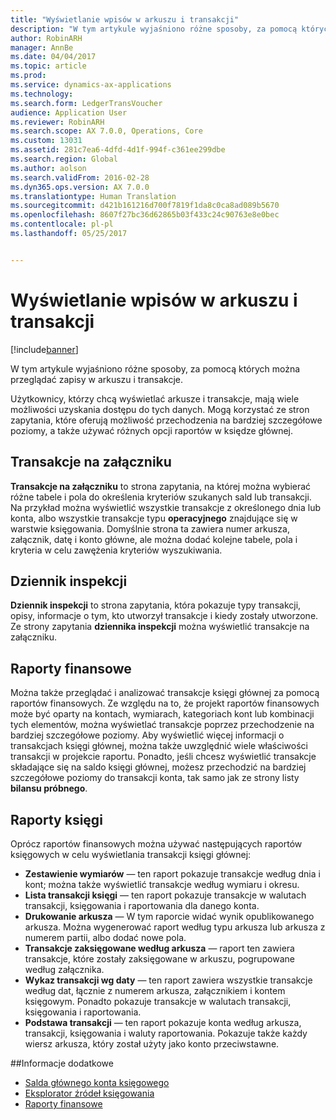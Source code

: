 ```yaml
---
title: "Wyświetlanie wpisów w arkuszu i transakcji"
description: "W tym artykule wyjaśniono różne sposoby, za pomocą których można przeglądać zapisy w arkuszu i transakcje."
author: RobinARH
manager: AnnBe
ms.date: 04/04/2017
ms.topic: article
ms.prod: 
ms.service: dynamics-ax-applications
ms.technology: 
ms.search.form: LedgerTransVoucher
audience: Application User
ms.reviewer: RobinARH
ms.search.scope: AX 7.0.0, Operations, Core
ms.custom: 13031
ms.assetid: 281c7ea6-4dfd-4d1f-994f-c361ee299dbe
ms.search.region: Global
ms.author: aolson
ms.search.validFrom: 2016-02-28
ms.dyn365.ops.version: AX 7.0.0
ms.translationtype: Human Translation
ms.sourcegitcommit: d421b161216d700f7819f1da8c0ca8ad089b5670
ms.openlocfilehash: 8607f27bc36d62865b03f433c24c90763e8e0bec
ms.contentlocale: pl-pl
ms.lasthandoff: 05/25/2017


---
```


# <a name="view-journal-entries-and-transactions"></a>Wyświetlanie wpisów w arkuszu i transakcji

[!include[banner](../includes/banner.md)]


W tym artykule wyjaśniono różne sposoby, za pomocą których można przeglądać zapisy w arkuszu i transakcje. 

Użytkownicy, którzy chcą wyświetlać arkusze i transakcje, mają wiele możliwości uzyskania dostępu do tych danych. Mogą korzystać ze stron zapytania, które oferują możliwość przechodzenia na bardziej szczegółowe poziomy, a także używać różnych opcji raportów w księdze głównej.

## <a name="voucher-transactions"></a>Transakcje na załączniku
**Transakcje na załączniku** to strona zapytania, na której można wybierać różne tabele i pola do określenia kryteriów szukanych sald lub transakcji. Na przykład można wyświetlić wszystkie transakcje z określonego dnia lub konta, albo wszystkie transakcje typu **operacyjnego** znajdujące się w warstwie księgowania. Domyślnie strona ta zawiera numer arkusza, załącznik, datę i konto główne, ale można dodać kolejne tabele, pola i kryteria w celu zawężenia kryteriów wyszukiwania.

## <a name="audit-trail"></a>Dziennik inspekcji
**Dziennik inspekcji** to strona zapytania, która pokazuje typy transakcji, opisy, informacje o tym, kto utworzył transakcje i kiedy zostały utworzone. Ze strony zapytania **dziennika inspekcji** można wyświetlić transakcje na załączniku.

## <a name="financial-reports"></a>Raporty finansowe
Można także przeglądać i analizować transakcje księgi głównej za pomocą raportów finansowych. Ze względu na to, że projekt raportów finansowych może być oparty na kontach, wymiarach, kategoriach kont lub kombinacji tych elementów, można wyświetlać transakcje poprzez przechodzenie na bardziej szczegółowe poziomy. Aby wyświetlić więcej informacji o transakcjach księgi głównej, można także uwzględnić wiele właściwości transakcji w projekcie raportu. Ponadto, jeśli chcesz wyświetlić transakcje składające się na saldo księgi głównej, możesz przechodzić na bardziej szczegółowe poziomy do transakcji konta, tak samo jak ze strony listy **bilansu próbnego**.

## <a name="ledger-reports"></a>Raporty księgi
Oprócz raportów finansowych można używać następujących raportów księgowych w celu wyświetlania transakcji księgi głównej:

-   **Zestawienie wymiarów** — ten raport pokazuje transakcje według dnia i kont; można także wyświetlić transakcje według wymiaru i okresu.
-   **Lista transakcji księgi** — ten raport pokazuje transakcje w walutach transakcji, księgowania i raportowania dla danego konta.
-   **Drukowanie arkusza** — W tym raporcie widać wynik opublikowanego arkusza. Można wygenerować raport według typu arkusza lub arkusza z numerem partii, albo dodać nowe pola.
-   **Transakcje zaksięgowane według arkusza** — raport ten zawiera transakcje, które zostały zaksięgowane w arkuszu, pogrupowane według załącznika.
-   **Wykaz transakcji wg daty** — ten raport zawiera wszystkie transakcje według dat, łącznie z numerem arkusza, załącznikiem i kontem księgowym. Ponadto pokazuje transakcje w walutach transakcji, księgowania i raportowania.
-   **Podstawa transakcji** — ten raport pokazuje konta według arkusza, transakcji, księgowania i waluty raportowania. Pokazuje także każdy wiersz arkusza, który został użyty jako konto przeciwstawne.


##<a name="see-also"></a>Informacje dodatkowe
- [Salda głównego konta księgowego](general-ledger-account-balances.md) 
- [Eksplorator źródeł księgowania](..\accounts-payable\accounting-source-explorer.md)
- [Raporty finansowe](financial-reporting-getting-started.md)




